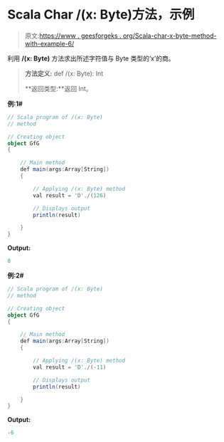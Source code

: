 # Scala Char /(x: Byte)方法，示例

> 原文:[https://www . geesforgeks . org/Scala-char-x-byte-method-with-example-6/](https://www.geeksforgeeks.org/scala-char-x-byte-method-with-example-6/)

利用 **/(x: Byte)** 方法求出所述字符值与 Byte 类型的‘x’的商。

> **方法定义:** def /(x: Byte): Int
> 
> **返回类型:**返回 Int。

**例:1#**

```scala
// Scala program of /(x: Byte)
// method

// Creating object
object GfG 
{ 

    // Main method
    def main(args:Array[String])
    {

        // Applying /(x: Byte) method 
        val result = 'D'./(126)

        // Displays output
        println(result)

    }
} 
```

**Output:**

```scala
0

```

**例:2#**

```scala
// Scala program of /(x: Byte)
// method

// Creating object
object GfG
{ 

    // Main method
    def main(args:Array[String])
    {

        // Applying /(x: Byte) method
        val result = 'D'./(-11)

        // Displays output
        println(result)

    }
} 
```

**Output:**

```scala
-6

```